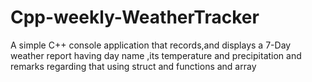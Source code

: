# Cpp-weekly-WeatherTracker
A simple C++ console application that records,and displays a 7-Day weather report   having day name ,its temperature and precipitation and remarks regarding that using struct and functions and array
